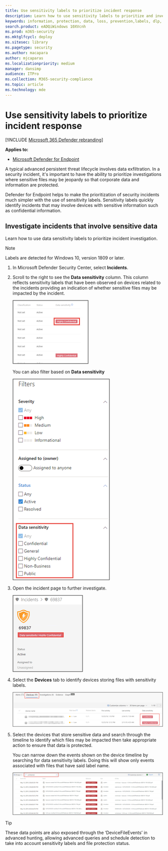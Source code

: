 ```yaml
---
title: Use sensitivity labels to prioritize incident response
description: Learn how to use sensitivity labels to prioritize and investigate incidents
keywords: information, protection, data, loss, prevention,labels, dlp, incident, investigate, investigation
search.product: eADQiWindows 10XVcnh
ms.prod: m365-security
ms.mktglfcycl: deploy
ms.sitesec: library
ms.pagetype: security
ms.author: macapara
author: mjcaparas
ms.localizationpriority: medium
manager: dansimp
audience: ITPro
ms.collection: M365-security-compliance
ms.topic: article
ms.technology: mde
---
```


# Use sensitivity labels to prioritize incident response  

[!INCLUDE [Microsoft 365 Defender rebranding](../../includes/microsoft-defender.md)]


**Applies to:**

- [Microsoft Defender for Endpoint](https://go.microsoft.com/fwlink/p/?linkid=2146631)

A typical advanced persistent threat lifecycle involves data exfiltration. In a security incident, it's important to have the ability to prioritize investigations where sensitive files may be jeopardy so that corporate data and information are protected.

Defender for Endpoint helps to make the prioritization of security incidents much simpler with the use of sensitivity labels. Sensitivity labels quickly identify incidents that may involve devices with sensitive information such as confidential information. 

## Investigate incidents that involve sensitive data
Learn how to use data sensitivity labels to prioritize incident investigation.

>[!NOTE]
>Labels are detected for Windows 10, version 1809 or later.

1. In Microsoft Defender Security Center, select **Incidents**. 

2. Scroll to the right to see the **Data sensitivity** column. This column reflects sensitivity labels that have been observed on devices related to the incidents providing an indication of whether sensitive files may be impacted by the incident.

    ![Image of data sensitivity column](images/data-sensitivity-column.png)

    You can also filter based on **Data sensitivity** 

    ![Image of data sensitivity filter](images/data-sensitivity-filter.png)

3. Open the incident page to further investigate.

    ![Image of incident page details](images/incident-page.png)

4. Select the **Devices** tab to identify devices storing files with sensitivity labels.

    ![Image of device tab](images/investigate-devices-tab.png)
   

5. Select the devices that store sensitive data and search through the timeline to identify which files may be impacted then take appropriate action to ensure that data is protected. 

   You can narrow down the events shown on the device timeline by searching for data sensitivity labels. Doing this will show only events associated with files that have said label name.

    ![Image of device timeline with narrowed down search results based on label](images/machine-timeline-labels.png)


>[!TIP]
>These data points are also exposed through the ‘DeviceFileEvents’ in advanced hunting, allowing advanced queries and schedule detection to take into account sensitivity labels and file protection status. 
